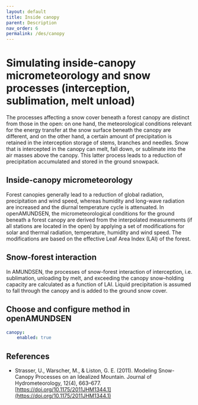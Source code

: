 ```yaml
---
layout: default
title: Inside canopy
parent: Description
nav_order: 6
permalink: /des/canopy
---
```



# Simulating inside-canopy micrometeorology and snow processes (interception, sublimation, melt unload)

The processes affecting a snow cover beneath a forest canopy are distinct from those in the open: on one hand, the meteorological conditions relevant for the energy transfer at the snow surface beneath the canopy are different, and on the other hand, a certain amount of precipitation is retained in the interception storage of stems, branches and needles. Snow that is intercepted in the canopy can melt, fall down, or sublimate into the air masses above the canopy. This latter process leads to a reduction of precipitation accumulated and stored in the ground snowpack.

## Inside-canopy micrometeorology

Forest canopies generally lead to a reduction of global radiation, precipitation and wind speed, whereas humidity and long-wave radiation are increased and the diurnal temperature cycle is attenuated. In openAMUNDSEN, the micrometeorological conditions for the ground beneath a forest canopy are derived from the interpolated measurements (if all stations are located in the open) by applying a set of modifications for solar and thermal radiation, temperature, humidity and wind speed. The modifications are based on the effective Leaf Area Index (LAI) of the forest.

## Snow-forest interaction

In AMUNDSEN, the processes of snow-forest interaction of interception, i.e. sublimation, unloading by melt, and exceeding the canopy snow–holding capacity are calculated as a function of LAI. Liquid precipitation is assumed to fall through the canopy and is added to the ground snow cover.

## Choose and configure method in openAMUNDSEN

```yaml
canopy:
    enabled: true
```

## References
- Strasser, U., Warscher, M., & Liston, G. E. (2011). Modeling Snow-Canopy Processes on an Idealized Mountain. Journal of Hydrometeorology, 12(4), 663–677. [https://doi.org/10.1175/2011JHM1344.1](https://doi.org/10.1175/2011JHM1344.1)
